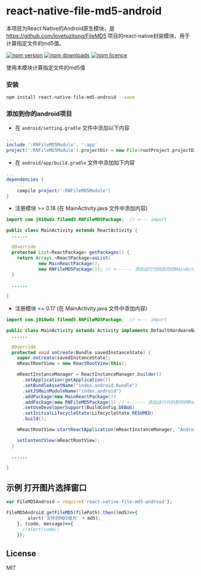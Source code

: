 # react-native-file-md5-android
本项目为React Native的Android原生模块，是 https://github.com/lovetuzitong/FileMD5 项目的react-native封装模块，用于计算指定文件的md5值。

[![npm version](http://img.shields.io/npm/v/react-native-file-md5-android.svg?style=flat-square)](https://npmjs.org/package/react-native-file-md5-android "View this project on npm")
[![npm downloads](http://img.shields.io/npm/dm/react-native-file-md5-android.svg?style=flat-square)](https://npmjs.org/package/react-native-file-md5-android "View this project on npm")
[![npm licence](http://img.shields.io/npm/l/react-native-file-md5-android.svg?style=flat-square)](https://npmjs.org/package/react-native-file-md5-android "View this project on npm")


使用本模块计算指定文件的md5值

### 安装

```bash
npm install react-native-file-md5-android --save
```

### 添加到你的android项目

* 在 `android/setting.gradle` 文件中添加以下内容

```gradle
...
include ':RNFileMD5Module', ':app'
project(':RNFileMD5Module').projectDir = new File(rootProject.projectDir, '../node_modules/react-native-file-md5-android')
```

* 在 `android/app/build.gradle` 文件中添加如下内容

```gradle
...
dependencies {
    ...
    compile project(':RNFileMD5Module')
}
```

* 注册模块 >= 0.18 (在 MainActivity.java 文件中添加内容)

```java
import com.j010wdz.filemd5.RNFileMD5Package;  // <--- import

public class MainActivity extends ReactActivity {
  ......

  @Override
  protected List<ReactPackage> getPackages() {
    return Arrays.<ReactPackage>asList(
            new MainReactPackage(),
            new RNFileMD5Package()); // <------ 添加这行代码到你的MainActivity类
  }

  ......

}
```

* 注册模块 <= 0.17 (在 MainActivity.java 文件中添加内容)

```java
import com.j010wdz.filemd5.RNFileMD5Package;  // <--- import

public class MainActivity extends Activity implements DefaultHardwareBackBtnHandler {
  ......

  @Override
  protected void onCreate(Bundle savedInstanceState) {
    super.onCreate(savedInstanceState);
    mReactRootView = new ReactRootView(this);

    mReactInstanceManager = ReactInstanceManager.builder()
      .setApplication(getApplication())
      .setBundleAssetName("index.android.bundle")
      .setJSMainModuleName("index.android")
      .addPackage(new MainReactPackage())
      .addPackage(new RNFileMD5Package()) // <------ 添加这行代码到你的MainActivity类
      .setUseDeveloperSupport(BuildConfig.DEBUG)
      .setInitialLifecycleState(LifecycleState.RESUMED)
      .build();

    mReactRootView.startReactApplication(mReactInstanceManager, "AndroidRNSample", null);

    setContentView(mReactRootView);
  }

  ......

}
```

## 示例 打开图片选择窗口
```javascript
var FileMD5Android = require('react-native-file-md5-android');

FileMD5Android.getFileMD5(filePath).then((md5)=>{
        alert('文件的MD5值为' + md5);
    }, (code, message)=>{
      //alert(code);
    });
```

## License
MIT
